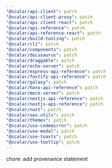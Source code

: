 ```yaml
---
"@scalar/api-client": patch
"@scalar/api-client-proxy": patch
"@scalar/api-client-react": patch
"@scalar/api-reference": patch
"@scalar/api-reference-react": patch
"@scalar/build-tooling": patch
"@scalar/cli": patch
"@scalar/components": patch
"@scalar/docusaurus": patch
"@scalar/draggable": patch
"@scalar/echo-server": patch
"@scalar/express-api-reference": patch
"@scalar/fastify-api-reference": patch
"@scalar/galaxy": patch
"@scalar/hono-api-reference": patch
"@scalar/mock-server": patch
"@scalar/nestjs-api-reference": patch
"@scalar/nextjs-api-reference": patch
"@scalar/nuxt": patch
"@scalar/oas-utils": patch
"@scalar/themes": patch
"@scalar/use-codemirror": patch
"@scalar/use-modal": patch
"@scalar/use-toasts": patch
"@scalar/use-tooltip": patch
---
```


chore: add provenance statement
